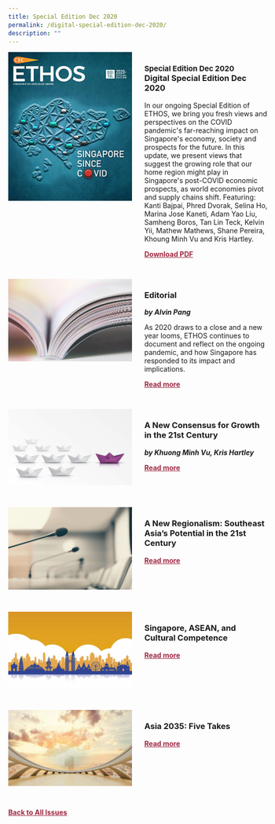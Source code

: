 ```yaml
---
title: Special Edition Dec 2020
permalink: /digital-special-edition-dec-2020/
description: ""
---
```

<style>

.back a
{
	color: #9f2943;
	font-weight: bold;
	}
	
.cat
   {
   font-size: 15px;
   }

.text
{
	width: 50%;
}	
	
.img1 img
{
margin-top:25px;	
}	
	
.img img
{
margin-top:15px;	
}		
	
.button1 a
{
	color: #9f2943;
	font-weight:bold;
}
	

.grid-container {
	display: grid;
	grid-template-columns: 50% 50%;
	grid-column-gap: 5%;
	margin-bottom: 5%;
	}	
	
@media only screen and (max-width: 600px) {
	.grid-container {
		display: block;
	}
}	
</style>


<div class="grid-container">
	<div><img src="/images/Ethos_Thumbnails_Cover/ethosdigital2020specialedition.jpg"></div>
	<div>
		<h3><span class="cat">Special Edition Dec 2020</span><br>Digital Special Edition Dec 2020</h3>
		<p>In our ongoing Special Edition of ETHOS, we bring you fresh views and perspectives on the COVID pandemic's far-reaching impact on Singapore's economy, society and prospects for the future. In this update, we present views that suggest the growing role that our home region might play in Singapore's post-COVID economic prospects, as world economies pivot and supply chains shift. Featuring: Kanti Bajpai, Phred Dvorak, Selina Ho, Marina Jose Kaneti, Adam Yao Liu, Samheng Boros, Tan Lin Teck, Kelvin Yii, Mathew Mathews, Shane Pereira, Khoung Minh Vu and Kris Hartley.</p>
		<div class="button1"><a target="_blank" href="">Download PDF</a></div>
	</div>
</div>

<br>

<div class="grid-container">
	<div><img src="/images/Landing_Banner_Images/tile_editorial.jpg"></div>
	<div>
		<h3>Editorial</h3>
		<b><i>by Alvin Pang</i></b>
		<p>As 2020 draws to a close and a new year looms, ETHOS continues to document and reflect on the ongoing pandemic, and how Singapore has responded to its impact and implications.</p>
		<div class="button1"><a href="/special-edition-dec-2020/editorial/">Read more</a></div>
	</div>
</div>

<br>

<div class="grid-container">
	<div><img src="/images/Cropped_images/Ethos_Digital_Special_Dec/New_Consensus_For_Growth.jpg"></div>
	<div>
		<h3>A New Consensus for Growth in the 21st Century</h3>
		<b><i>by Khuong Minh Vu, Kris Hartley</i></b>
		<p></p>
		<div class="button1"><a href="/special-edition-dec-2020/a-new-consensus-for-growth-in-the-21st-century/">Read more</a></div>
	</div>
</div>

<br>

<div class="grid-container">
	<div><img src="/images/Landing_Banner_Images/tile_roundtable.jpg"></div>
	<div>
		<h3>A New Regionalism: Southeast Asia’s Potential in the 21st Century</h3>
		<b><i></i></b>
		<p></p>
		<div class="button1"><a href="/special-edition-dec-2020/a-new-regionalism-southeast-asia-s-potential-in-the-21st-century/">Read more</a></div>
	</div>
</div>

<br>

<div class="grid-container">
	<div><img src="/images/Cropped_images/Ethos_Digital_Special_Dec/Cultural_Competence.jpg"></div>
	<div>
		<h3>Singapore, ASEAN, and Cultural Competence</h3>
		<b><i></i></b>
		<p></p>
		<div class="button1"><a href="/special-edition-dec-2020/singapore-asean-and-cultural-competence/">Read more</a></div>
	</div>
</div>

<br>

<div class="grid-container">
	<div><img src="/images/Cropped_images/Ethos_Digital_Special_Dec/Asia2035.jpg"></div>
	<div>
		<h3>Asia 2035: Five Takes</h3>
		<b><i></i></b>
		<p></p>
		<div class="button1"><a href="/special-edition-dec-2020/asia-2035-five-takes/">Read more</a></div>
	</div>
</div>

<br>

<div class="back">
<a href="/all-issues/">Back to All Issues</a>
</div>
